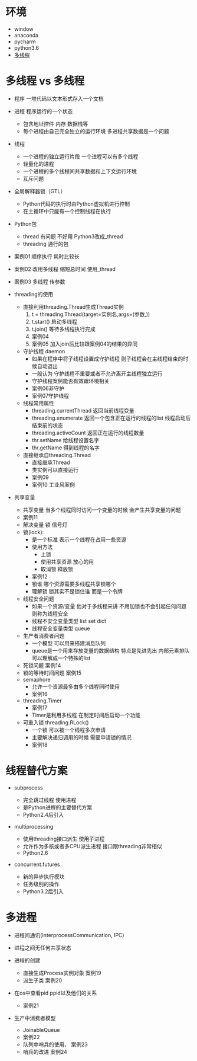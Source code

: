 # 环境
- window
- anaconda
- pycharm
- python3.6
- [多线程](https://www.cnblogs.com/jokerbj/p/7460260.html)

# 多线程 vs 多线程
- 程序  一堆代码以文本形式存入一个文档
- 进程  程序运行的一个状态
    - 包含地址控件 内存 数据栈等
    - 每个进程由自己完全独立的运行环境 多进程共享数据是一个问题
- 线程 
    - 一个进程的独立运行片段 一个进程可以有多个线程
    - 轻量化的进程
    - 一个进程的多个线程间共享数据和上下文运行环境
    - 互斥问题
- 全局解释器锁（GTL）
    - Python代码的执行时由Python虚拟机进行控制
    - 在主循环中只能有一个控制线程在执行
            
- Python包
    - thread  有问题 不好用 Python3改成_thread
    - threading 通行的包
- 案例01 顺序执行 耗时比较长
- 案例02 改用多线程 缩短总时间  使用_thread  
- 案例03 多线程 传参数

- threading的使用
    - 直接利用threading.Thread生成Thread实例
        1. t = threading.Thread(target=实例名,args=(参数,))
        2. t.start()  启动多线程
        3. t.join()  等待多线程执行完成
        4. 案例04
        5. 案例05  加入join后比较跟案例04的结果的异同
    - 守护线程 daemon 
        - 如果在程序中将子线程设置成守护线程 则子线程会在主线程结束的时候自动退出
        - 一般认为 守护线程不重要或者不允许离开主线程独立运行
        - 守护线程案例能否有效跟环境相关
        - 案例06非守护
        - 案例07守护线程
    - 线程常用属性
        - threading.currentThread  返回当前线程变量
        - threading.enumerate 返回一个包含正在运行的线程的list 线程启动后 结束前的状态
        - threading.activeCount 返回正在运行的线程数量
        - thr.setName 给线程设置名字
        - thr.getName 得到线程的名字
    - 直接继承自threading.Thread
        - 直接继承Thread
        - 类实例可以直接运行
        - 案例09 
        - 案例10 工业风案例
- 共享变量
    - 共享变量 当多个线程同时访问一个变量的时候 会产生共享变量的问题
    - 案例11
    - 解决变量 锁 信号灯
    - 锁(lock):
        - 是一个标准 表示一个线程在占用一些资源
        - 使用方法
            - 上锁
            - 使用共享资源 放心的用
            - 取消锁 释放锁
        - 案例12            
        - 锁谁 哪个资源需要多线程共享锁哪个
        - 理解锁 锁其实不是锁住谁 而是一个令牌
    - 线程安全问题
        - 如果一个资源/变量 他对于多线程来讲 不用加锁也不会引起任何问题 则称为线程安全
        - 线程不安全变量类型 list set dict        
        - 线程安全变量类型 queue
    - 生产者消费者问题
        - 一个模型 可以用来搭建消息队列
        - queue是一个用来存放变量的数据结构 特点是先进先出 内部元素排队 可以理解成一个特殊的list
    - 死锁问题 案例14
    - 锁的等待时间问题 案例15
    - semaphore
        - 允许一个资源最多由多个线程同时使用
        - 案例16
    - threading.Timer
        - 案例17
        - Timer是利用多线程 在制定时间后启动一个功能
    - 可重入锁 threading.RLock()
        - 一个锁 可以被一个线程多次申请
        - 主要解决递归调用的时候 需要申请锁的情况
        - 案例18                 
     
# 线程替代方案
- subprocess
    - 完全跳过线程 使用进程
    - 是Python进程的主要替代方案
    - Python2.4后引入
- multiprocessing
    - 使用threading接口派生 使用子进程
    - 允许作为多核或者多CPU派生进程 接口跟threading非常相似
    - Python2.6
    
- concurrent.futures
    - 新的异步执行模块
    - 任务级别的操作
    - Python3.2后引入
    
# 多进程
- 进程间通讯(InterprocessCommunication, IPC) 
- 进程之间无任何共享状态
- 进程的创建
    - 直接生成Process实例对象 案例19
    - 派生子类 案例20
    
- 在os中查看pid ppid以及他们的关系
    - 案例21
- 生产中消费者模型
    - JoinableQueue
    - 案例22
    - 队列中哨兵的使用， 案例23
    - 哨兵的改进 案例24    
                                        